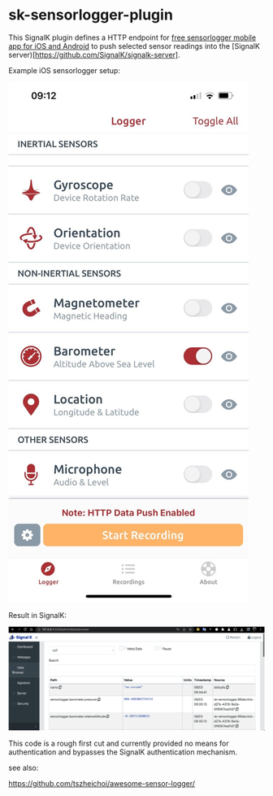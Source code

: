 # sk-sensorlogger-plugin

This SignalK plugin defines a HTTP endpoint for
[free sensorlogger mobile app for iOS and Android](https://www.tszheichoi.com/sensorlogger) 
to push selected sensor readings into the [SignalK server)[https://github.com/SignalK/signalk-server].

Example iOS sensorlogger setup:

![sensorlogger setup](img/sensorlogger.jpg)

Result in SignalK:

![data browser](img/sk.png)

This code is a rough first cut and currently provided no means for authentication and bypasses 
the SignalK authentication mechanism.


see also:

https://github.com/tszheichoi/awesome-sensor-logger/
